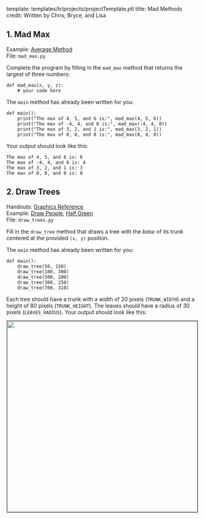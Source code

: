 template: templates/tr/projects/projectTemplate.ptl
title: Mad Methods
credit: Written by Chris, Bryce, and Lisa

## 1. Mad Max

Example: [Average Method]({{pathToRoot}}tr/projects/averageMethod.html}}) <br/>
File: `mad_max.py`

Complete the program by filling in the `mad_max` method that returns the largest of three numbers:

```
def mad_max(x, y, z):
    # your code here
```
The `main` method has already been written for you:
```
def main():
    print("The max of 4, 5, and 6 is:", mad_max(4, 5, 6))
    print("The max of -4, 4, and 0 is:", mad_max(-4, 4, 0))
    print("The max of 3, 2, and 1 is:", mad_max(3, 2, 1))
    print("The max of 0, 0, and 0 is:", mad_max(0, 0, 0))
```

Your output should look like this:
```
The max of 4, 5, and 6 is: 6
The max of -4, 4, and 0 is: 4
The max of 3, 2, and 1 is: 3
The max of 0, 0, and 0 is: 0
```

## 2. Draw Trees
Handouts: [Graphics Reference]({{pathToRoot}}tr/handouts/graphics.html)<br/>
Example: [Draw People]({{pathToRoot}}tr/projects/drawpeople.html}}),
[Half Green]({{pathToRoot}}tr/projects/halfgreen.html}})<br/>
File: `draw_trees.py`


Fill in the `draw_tree` method that draws a tree with the _*base*_ of its trunk centered at the provided `(x, y)` position.

The `main` method has already been written for you:
```
def main():
    draw_tree(50, 150)
    draw_tree(100, 300)
    draw_tree(500, 200)
    draw_tree(300, 250)
    draw_tree(700, 310)

```

Each tree should have a trunk with a width of 20 pixels (`TRUNK_WIDTH`) and a height of 80 pixels (`TRUNK_HEIGHT`). The leaves should have a radius of 30 pixels (`LEAVES_RADIUS`). Your output should look like this:

<center>
  <img style="width:500px;border: 1px solid #000000" src="{{pathToRoot}}img/projects/madmethods/demo.png">
</center>
